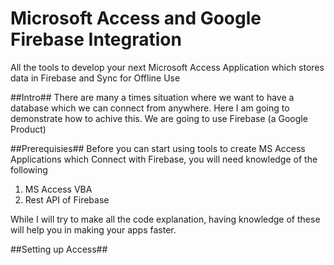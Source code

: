 # Microsoft Access and Google Firebase Integration
All the tools to develop your next Microsoft Access Application which stores data in Firebase and Sync for Offline Use

##Intro##
There are many a times situation where we want to have a database which we can connect from anywhere. Here I am going to demonstrate how to achive this. We are going to use Firebase (a Google Product)

##Prerequisies##
Before you can start using tools to create MS Access Applications which Connect with Firebase, you will need knowledge of the following

1. MS Access VBA
2. Rest API of Firebase 

While I will try to make all the code explanation, having knowledge of these will help you in making your apps faster.

##Setting up Access##
